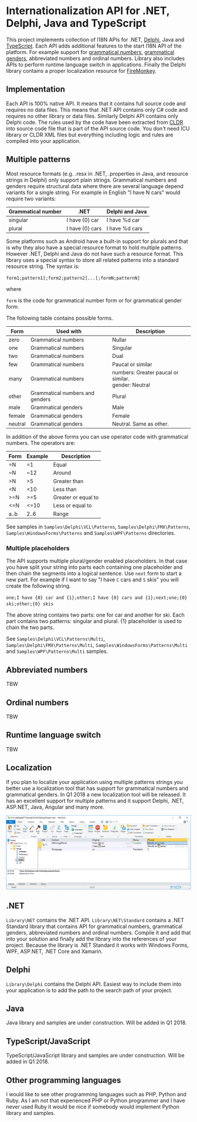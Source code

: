 # Internationalization API for .NET, Delphi, Java and TypeScript

This project implements collection of I18N APIs for .NET, [Delphi](https://en.wikipedia.org/wiki/Delphi_(programming_language)), Java and [TypeScript](https://en.wikipedia.org/wiki/TypeScript). Each API adds additional features to the start I18N API of the platform. For example support for [grammatical numbers](https://en.wikipedia.org/wiki/Grammatical_number), [grammatical genders](https://en.wikipedia.org/wiki/Grammatical_gender), abbreviated numbers and ordinal numbers. Library also includes APIs to perform runtime language switch in applications. Finally the Delphi library contains a proper localization resource for [FireMonkey](https://en.wikipedia.org/wiki/FireMonkey).

## Implementation

Each API is 100% native API. It means that it contains full source code and requires no data files. This means that .NET API contains only C# code and requires no other library or data files. Similarly Delphi API contains only Delphi code. The rules used by the code have been extracted from [CLDR](https://en.wikipedia.org/wiki/Common_Locale_Data_Repository) into source code file that is part of the API source code. You don't need ICU library or CLDR XML files but everything including logic and rules are compiled into your application.

## Multiple patterns

Most resource formats (e.g. .resx in .NET, .properties in Java, and resource strings in Delphi) only support plain strings. Grammatical numbers and genders require structural data where there are several language depend variants for a single string. For example in English "I have N cars" would require two variants:

| Grammatical number | .NET            | Delphi and Java |
| :----------------- | --------------- | --------------- |
| singular           | I have {0} car  | I have %d car   |
| plural             | I have {0} cars | I have %d cars  |

Some platforms such as Android have a built-in support for plurals and that is why they also have a special resource format to hold multiple patterns. However .NET, Delphi and Java do not have such a resource format. This library uses a special syntax to store all related patterns into a standard resource string. The syntax is:

`form1;pattern1[;form2;pattern2]...[;formN;patternN]`

where

`form` is the code for grammatical number form or for grammatical gender form.

The following table contains possible forms.

| Form    | Used with                       | Description                              |
| ------- | ------------------------------- | ---------------------------------------- |
| zero    | Grammatical numbers             | Nullar                                   |
| one     | Grammatical numbers             | Singular                                 |
| two     | Grammatical numbers             | Dual                                     |
| few     | Grammatical numbers             | Paucal or similar                        |
| many    | Grammatical numbers             | numbers: Greater paucal or similar.<br />gender: Neutral |
| other   | Grammatical numbers and genders | Plural                                   |
| male    | Grammatical genders             | Male                                     |
| female  | Grammatical genders             | Female                                   |
| neutral | Grammatical genders             | Neutral. Same as other.                  |

In addition of the above forms you can use operator code with grammatical numbers. The operators are:

| Form   | Example | Description         |
| ------ | ------- | ------------------- |
| =N     | =1      | Equal               |
| ~N     | ~12     | Around              |
| &gt;N  | &gt;5   | Greater than        |
| <N     | <10     | Less than           |
| &gt;=N | &gt;=5  | Greater or equal to |
| <=N    | <=10    | Less or equal to    |
| a..b   | 2..6    | Range               |

See samples in `Samples\Delphi\VCL\Patterns`, `Samples\Delphi\FMX\Patterns`, `Samples\WindowsForms\Patterns` and `Samples\WPF\Patterns` directories.

### Multiple placeholders

The API supports multiple plural/gender enabled placeholders. In that case you have split your string into parts each containing one placeholder and then chain the segments into a logical sentence. Use `next` form to start a new part. For example if I want to say "I have `C` cars and `S` skis" you will create the following string.

`one;I have {0} car and {1};other;I have {0} cars and {1};next;one;{0} ski;other;{0} skis`

The above string contains two parts: one for car and another for ski. Each part contains two patterns: singular and plural. {1} placeholder is used to chain the two parts.

See `Samples\Delphi\VCL\Patterns\Multi`, `Samples\Delphi\FMX\Patterns\Multi`, `Samples\WindowsForms\Patterns\Multi` and `Samples\WPF\Patterns\Multi` samples.

## Abbreviated numbers

TBW

## Ordinal numbers

TBW

## Runtime language switch

TBW

## Localization

If you plan to localize your application using multiple patterns strings you better use a localization tool that has support for grammatical numbers and grammatical genders. In Q1 2018 a new localization tool will be released. It has an excellent support for multiple patterns and it support Delphi, .NET, ASP.NET, Java, Angular and many more.

![NewTool.png](https://github.com/jaska45/I18N/blob/master/NewTool.png)

## .NET

`Library\NET` contains the .NET API. `Library\NET\Standard` contains a .NET Standard library that contains API for grammatical numbers, grammatical genders, abbreviated numbers and ordinal numbers. Compile it and add that into your solution and finally add the library into the references of your project. Because the library is .NET Standard it works with Windows Forms, WPF, ASP.NET, .NET Core and Xamarin.

## Delphi

`Library\Delphi` contains the Delphi API. Easiest way to include them into your application is to add the path to the search path of your project.

## Java

Java library and samples are under construction. Will be added in Q1 2018.

## TypeScript/JavaScript

TypeScript/JavaScript library and samples are under construction. Will be added in Q1 2018.

## Other programming languages

I would like to see other programming languages such as PHP, Python and Ruby. As I am not that experienced PHP or Python programmer and I have never used Ruby it would be nice if somebody would implement Python library and samples.